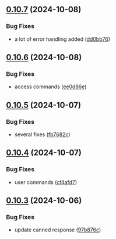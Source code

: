 ## [0.10.7](https://github.com/Torwent/wasp-discord/compare/v0.10.6...v0.10.7) (2024-10-08)


### Bug Fixes

* a lot of error handling added ([dd0bb76](https://github.com/Torwent/wasp-discord/commit/dd0bb769024e315c999e9f811cb019a784064fae))



## [0.10.6](https://github.com/Torwent/wasp-discord/compare/v0.10.5...v0.10.6) (2024-10-08)


### Bug Fixes

* access commands ([ee0d86e](https://github.com/Torwent/wasp-discord/commit/ee0d86ef05ff9c65b813f21f7850930532fb8f8a))



## [0.10.5](https://github.com/Torwent/wasp-discord/compare/v0.10.4...v0.10.5) (2024-10-07)


### Bug Fixes

* several fixes ([fb7682c](https://github.com/Torwent/wasp-discord/commit/fb7682cf1824acc757e9165a181fa191a799a939))



## [0.10.4](https://github.com/Torwent/wasp-discord/compare/v0.10.3...v0.10.4) (2024-10-07)


### Bug Fixes

* user commands ([cf4afd7](https://github.com/Torwent/wasp-discord/commit/cf4afd79607a0fa33d99027fedfd34a2a86669e0))



## [0.10.3](https://github.com/Torwent/wasp-discord/compare/v0.10.2...v0.10.3) (2024-10-06)


### Bug Fixes

* update canned response ([97b876c](https://github.com/Torwent/wasp-discord/commit/97b876c4a262ba1e68cd4c944b42d3aeb825ee55))



